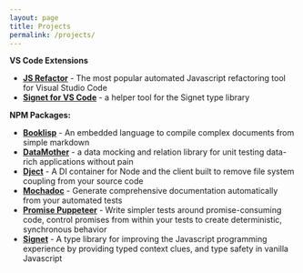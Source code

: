 ```yaml
---
layout: page
title: Projects
permalink: /projects/
---
```


**VS Code Extensions**

- **[JS Refactor](https://marketplace.visualstudio.com/items?itemName=cmstead.jsrefactor)** - The most popular automated Javascript refactoring tool for Visual Studio Code
- **[Signet for VS Code](https://marketplace.visualstudio.com/items?itemName=cmstead.vs-code-signet)** - a helper tool for the Signet type library

**NPM Packages:**

- **[Booklisp](https://www.npmjs.com/package/booklisp)** - An embedded language to compile complex documents from simple markdown
- **[DataMother](https://www.npmjs.com/package/datamother)** - a data mocking and relation library for unit testing data-rich applications without pain
- **[Dject](https://www.npmjs.com/package/dject)** - A DI container for Node and the client built to remove file system coupling from your source code
- **[Mochadoc](https://www.npmjs.com/package/mochadoc)** - Generate comprehensive documentation automatically from your automated tests
- **[Promise Puppeteer](https://www.npmjs.com/package/promise-puppeteer)** - Write simpler tests around promise-consuming code, control promises from within your tests to create deterministic, synchronous behavior
- **[Signet](https://www.npmjs.com/package/signet)** - A type library for improving the Javascript programming experience by providing typed context clues, and type safety in vanilla Javascript

